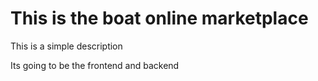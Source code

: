 # This is the boat online marketplace

This is a simple description

Its going to be the frontend and backend

